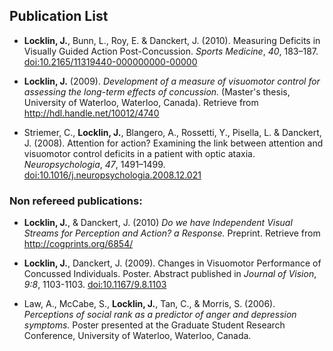 ## Publication List

-   **Locklin, J.**, Bunn, L., Roy, E. & Danckert, J. (2010). Measuring Deficits in Visually Guided Action Post-Concussion. *Sports Medicine*,
*40*, 183–187. [doi:10.2165/11319440-000000000-00000](http://dx.doi.org/10.2165/11319440-000000000-00000)

-   **Locklin, J.** (2009). *Development of a measure of visuomotor control for
    assessing the long-term effects of concussion.* (Master's thesis, University of Waterloo, Waterloo, Canada). Retrieve from 
    <http://hdl.handle.net/10012/4740>
    

-   Striemer, C., **Locklin, J.**, Blangero, A., Rossetti, Y., Pisella,
    L. & Danckert, J. (2008). Attention for action? Examining the link between
    attention and visuomotor control deficits in a patient with optic
    ataxia. *Neuropsychologia*, *47*, 1491–1499.
    [doi:10.1016/j.neuropsychologia.2008.12.021](http://dx.doi.org/10.1016/j.neuropsychologia.2008.12.021)
    


### Non refereed publications:

-   **Locklin, J.**, & Danckert, J. (2010) *Do we have Independent Visual
    Streams for Perception and Action? a Response.* Preprint. Retrieve from <http://cogprints.org/6854/>
    
-   **Locklin, J.**, Danckert, J. (2009). Changes in Visuomotor Performance of Concussed Individuals. Poster. Abstract published in *Journal of Vision*, *9:8*, 1103-1103.  [doi:10.1167/9.8.1103](http://dx.doi.org/10.1167/9.8.1103)
   
-   Law, A., McCabe, S., **Locklin, J.**, Tan, C., & Morris, S. (2006).
    *Perceptions of social rank as a predictor of anger and depression
    symptoms.*  Poster presented at the Graduate Student
    Research Conference, University of Waterloo, Waterloo, Canada. 
    


